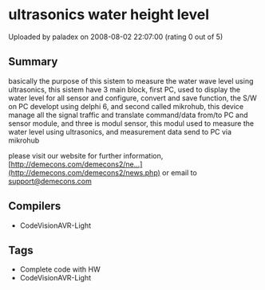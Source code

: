 # ultrasonics water height level

Uploaded by paladex on 2008-08-02 22:07:00 (rating 0 out of 5)

## Summary

basically the purpose of this sistem to measure the water wave level using ultrasonics, this sistem have 3 main block, first PC, used to display the water level for all sensor and configure, convert and save function, the S/W on PC developt using delphi 6, and second called mikrohub, this device manage all the signal traffic and translate command/data from/to PC and sensor module, and three is modul sensor, this modul used to measure the water level using ultrasonics, and measurement data send to PC via mikrohub


please visit our website for further information, [http://demecons.com/demecons2/ne...](http://demecons.com/demecons2/news.php) or email to [support@demecons.com](mailto:support@demecons.com)

## Compilers

- CodeVisionAVR-Light

## Tags

- Complete code with HW
- CodeVisionAVR-Light
